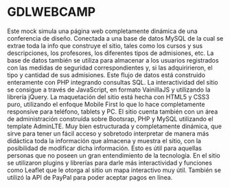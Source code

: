 # GDLWEBCAMP

Este mock simula una página web completamente dinámica de una conferencia de diseño. Conectada a una base de datos MySQL de la cual se extrae toda la info
que construye el sitio, tales como los cursos y sus descripciones, los profesores, los diferentes tipos de admisiones, etc. La base de datos también se utiliza
para almacenar a los usuarios registrados con las medidas de seguridad correspondientes y, si las adquiririeron, el tipo y cantidad de sus admisiones.
Este flujo de datos está construido enteramente con PHP integrando consultas SQL.
La interactividad del sitio se consigue a través de JavaScript, en formato VainillaJS y utilizando la librería jQuery.
La maquetación del sitio está hecha con HTML5 y CSS3 puro, utilizando el enfoque Mobile First lo que lo hace completamente responsive para teléfono, tablets y PC.
El sitio cuenta también con un área de administración construída sobre Bootsrap, PHP y MySQL utilizando el template AdminLTE. Muy bien 
estructurada y completamente dinámica, que sirve para tener un fácil acceso y sobretodo interpretar de manera más didáctica toda la información que almacena y muestra
el sitio, con la posibilidad de modificar dicha información. Esto es útil para aquellas personas que no poseen un gran entendimiento de la tecnología.
En el sitio se utilizaron plugins y librerías para darle más interactividad y funciones como Leaflet que le otorga al sitio un mapa interactivo muy útil.
También se utilizó la API de PayPal para poder aceptar pagos en línea.

